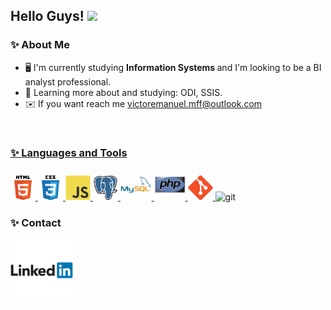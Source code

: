 <h2>Hello Guys! <a target="_blank" rel="noopener noreferrer" href="https://camo.githubusercontent.com/679a4b9aec5310ab02000bd6fde8cc046bb4966339340f661846de2005eeee95/68747470733a2f2f646b726e34736b30726e3331762e636c6f756466726f6e742e6e65742f323031382f30352f32393037303435392f706978656c6172742d6f63746f6361742e676966"><img src="https://camo.githubusercontent.com/679a4b9aec5310ab02000bd6fde8cc046bb4966339340f661846de2005eeee95/68747470733a2f2f646b726e34736b30726e3331762e636c6f756466726f6e742e6e65742f323031382f30352f32393037303435392f706978656c6172742d6f63746f6361742e676966" width="50" data-canonical-src="https://dkrn4sk0rn31v.cloudfront.net/2018/05/29070459/pixelart-octocat.gif" style="max-width:100%;"></a> </h2> 
<h3>✨ About Me</h3>
<ul>
  <li>🖥️ I'm currently studying <strong> Information Systems </strong> and I'm looking to be a BI analyst professional.</li>
  <li>📃 Learning more about and studying: ODI, SSIS.</li>
  <li>✉️ If you want reach me <a href="victoremanuel.mff@outlook.com">victoremanuel.mff@outlook.com</li>
</ul>
<br>
<h3>✨ <strong>Languages and Tools</strong></h3>
<a href="https://developer.mozilla.org/pt-BR/docs/Web/HTML/HTML5" rel="nofollow">
    <img src="https://github.com/devicons/devicon/raw/master/icons/html5/html5-original-wordmark.svg" alt="html" width="40" height="40" style="max-width:100%;">
</a>
<a href="https://developer.mozilla.org/pt-BR/docs/Web/CSS" rel="nofollow">
    <img src="https://github.com/devicons/devicon/raw/master/icons/css3/css3-original-wordmark.svg" alt="css" width="40" height="40" style="max-width:100%;">
</a>
<a href="https://developer.mozilla.org/en-US/docs/Web/JavaScript" rel="nofollow">
    <img src="https://github.com/devicons/devicon/raw/master/icons/javascript/javascript-original.svg" alt="javascript" width="40" height="40" style="max-width:100%;">
</a>
<a href="https://www.postgresql.org" rel="nofollow">
    <img src="https://github.com/devicons/devicon/raw/master/icons/postgresql/postgresql-original.svg" alt="postgresql" width="40" height="40" style="max-width:100%;">
</a>
<a href="https://www.mysql.com" rel="nofollow">
    <img src="https://github.com/devicons/devicon/blob/master/icons/mysql/mysql-original-wordmark.svg" alt="mysql" width="50" height="50" style="max-width:100%;">
</a>
<a href="https://www.php.net/" rel="nofollow">
    <img src="https://github.com/devicons/devicon/blob/master/icons/php/php-original.svg" alt="mysql" width="50" height="50" style="max-width:100%;">
</a>
<a href="https://git-scm.com/" rel="nofollow">
    <img src="https://github.com/devicons/devicon/raw/master/icons/git/git-original.svg" alt="git" width="40" height="40" style="max-width:100%;">
</a>
<img src="https://e7.pngegg.com/pngimages/820/213/png-clipart-power-bi-business-intelligence-microsoft-corporation-data-visualization-data-analysis-power-bi-dashboard-templates.png" alt="git" width="40" height="40" style="max-width:100%;">
<br>
<h3>✨ <strong>Contact</strong> </h3>
<a href=https://www.linkedin.com/in/victor-emanuel-9911ba1a6/" rel="nofollow">
    <img src="https://github.com/devicons/devicon/blob/master/icons/linkedin/linkedin-original-wordmark.svg" alt="git" width="100" height="100" style="max-width:100%;">
</a>
